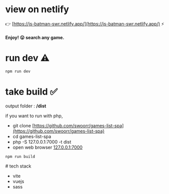 # view on netlify

👉 [https://js-batman-swr.netlify.app/](https://js-batman-swr.netlify.app/) ⚡️

#### Enjoy! 😛 search any game.

# run dev ⚠️
```
npm run dev
```

# take build ✅
output folder : **/dist**

if you want to run with php,
- git clone [https://github.com/swoorr/games-list-spa](https://github.com/swoorr/games-list-spa)
- cd games-list-spa
- php -S 127.0.0.1:7000 -t dist
- open web browser [127.0.0.1:7000](127.0.0.1:7000)

```
npm run build
```

# tech stack
- vite
- vuejs
- sass